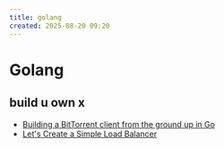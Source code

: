 ```yaml
---
title: golang
created: 2025-08-20 09:20
---
```



<!-- markdownlint-disable MD025 -->

# Golang

## build u own x

- [Building a BitTorrent client from the ground up in Go](https://blog.jse.li/posts/torrent/)
- [Let's Create a Simple Load Balancer](https://kasvith.me/posts/lets-create-a-simple-lb-go/)
